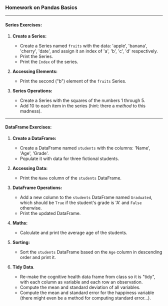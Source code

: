 ### Homework on Pandas Basics

---

#### Series Exercises:

1. **Create a Series:**
   - Create a Series named `fruits` with the data: 'apple', 'banana', 'cherry', 'date', and assign it an index of 'a', 'b', 'c', 'd' respectively.
   - Print the Series.
   - Print the `Index` of the series.
   
2. **Accessing Elements:**
   - Print the second  ("b") element of the `fruits` Series.

3. **Series Operations:**
   - Create a Series with the squares of the numbers 1 through 5. 
   - Add 10 to each item in the series (hint: there a *method* to this madness).

---

#### DataFrame Exercises:

1. **Create a DataFrame:**
   - Create a DataFrame named `students` with the columns: 'Name', 'Age', 'Grade'.
   - Populate it with data for three fictional students.

2. **Accessing Data:**
   - Print the `Name` column of the `students` DataFrame.
   
4. **DataFrame Operations:**
   
   - Add a new column to the `students` DataFrame named `Graduated`, which should be `True` if the student's grade is 'A' and `False` otherwise.
   - Print the updated DataFrame.
   
5. **Maths:**
   
   - Calculate and print the average age of the students.
   
6. **Sorting:**
   - Sort the `students` DataFrame based on the `Age` column in descending order and print it.

7. **Tidy Data**.
   - Re-make the cognitive health data frame from class so it is "tidy", with each column as variable and each row an observation.
   - Compute the mean and standard deviation of all variables.
   - Compute the mean and standard error for the happiness variable (there might even be a method for computing standard error...).

